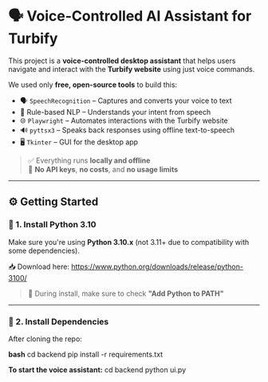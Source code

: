 # 🗣️ Voice-Controlled AI Assistant for Turbify

This project is a **voice-controlled desktop assistant** that helps users navigate and interact with the **Turbify website** using just voice commands.

We used only **free, open-source tools** to build this:

- 🗣️ `SpeechRecognition` – Captures and converts your voice to text  
- 🧠 Rule-based NLP – Understands your intent from speech  
- 🌐 `Playwright` – Automates interactions with the Turbify website  
- 🔊 `pyttsx3` – Speaks back responses using offline text-to-speech  
- 🖥️ `Tkinter` – GUI for the desktop app  

> ✅ Everything runs **locally and offline**  
> 💸 **No API keys**, **no costs**, and **no usage limits**

---

## ⚙️ Getting Started

### 🔹 1. Install Python 3.10

Make sure you're using **Python 3.10.x** (not 3.11+ due to compatibility with some dependencies).

📥 Download here: https://www.python.org/downloads/release/python-3100/  
> 📌 During install, make sure to check **"Add Python to PATH"**

---

### 🔹 2. Install Dependencies

After cloning the repo:

**bash**
cd backend
pip install -r requirements.txt

**To start the voice assistant:**
cd backend
python ui.py

